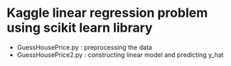 # Kaggle linear regression problem using scikit learn library

- GuessHousePrice.py : preprocessing the data
- GuessHousePrice2.py : constructing linear model and predicting y_hat

